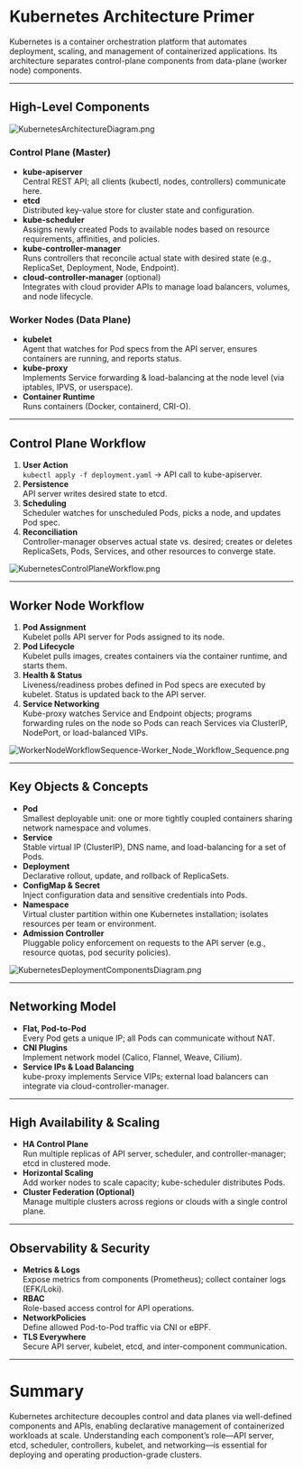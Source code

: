 # Kubernetes Architecture Primer

Kubernetes is a container orchestration platform that
automates deployment, scaling, and management of containerized applications. Its architecture separates control-plane components from data-plane (worker node) components.

---

## High-Level Components

![KubernetesArchitectureDiagram.png](KubernetesArchitectureDiagram.png)

### Control Plane (Master)
- **kube-apiserver**  
  Central REST API; all clients (kubectl, nodes, controllers) communicate here.
- **etcd**  
  Distributed key-value store for cluster state and configuration.
- **kube-scheduler**  
  Assigns newly created Pods to available nodes based on resource requirements, affinities, and policies.
- **kube-controller-manager**  
  Runs controllers that reconcile actual state with desired state (e.g., ReplicaSet, Deployment, Node, Endpoint).
- **cloud-controller-manager** (optional)  
  Integrates with cloud provider APIs to manage load balancers, volumes, and node lifecycle.

### Worker Nodes (Data Plane)
- **kubelet**  
  Agent that watches for Pod specs from the API server, ensures containers are running, and reports status.
- **kube-proxy**  
  Implements Service forwarding & load-balancing at the node level (via iptables, IPVS, or userspace).
- **Container Runtime**  
  Runs containers (Docker, containerd, CRI-O).

---

## Control Plane Workflow

1. **User Action**  
   `kubectl apply -f deployment.yaml` → API call to kube-apiserver.
2. **Persistence**  
   API server writes desired state to etcd.
3. **Scheduling**  
   Scheduler watches for unscheduled Pods, picks a node, and updates Pod spec.
4. **Reconciliation**  
   Controller-manager observes actual state vs. desired; creates or deletes ReplicaSets, Pods, Services, and other resources to converge state.

![KubernetesControlPlaneWorkflow.png](KubernetesControlPlaneWorkflow.png)

---

## Worker Node Workflow

1. **Pod Assignment**  
   Kubelet polls API server for Pods assigned to its node.
2. **Pod Lifecycle**  
   Kubelet pulls images, creates containers via the container runtime, and starts them.
3. **Health & Status**  
   Liveness/readiness probes defined in Pod specs are executed by kubelet. Status is updated back to the API server.
4. **Service Networking**  
   Kube-proxy watches Service and Endpoint objects; programs forwarding rules on the node so Pods can reach Services via ClusterIP, NodePort, or load-balanced VIPs.

![WorkerNodeWorkflowSequence-Worker_Node_Workflow_Sequence.png](WorkerNodeWorkflowSequence-Worker_Node_Workflow_Sequence.png)

---

## Key Objects & Concepts

- **Pod**  
  Smallest deployable unit: one or more tightly coupled containers sharing network namespace and volumes.
- **Service**  
  Stable virtual IP (ClusterIP), DNS name, and load-balancing for a set of Pods.
- **Deployment**  
  Declarative rollout, update, and rollback of ReplicaSets.
- **ConfigMap & Secret**  
  Inject configuration data and sensitive credentials into Pods.
- **Namespace**  
  Virtual cluster partition within one Kubernetes installation; isolates resources per team or environment.
- **Admission Controller**  
  Pluggable policy enforcement on requests to the API server (e.g., resource quotas, pod security policies).

![KubernetesDeploymentComponentsDiagram.png](KubernetesDeploymentComponentsDiagram.png)

---

## Networking Model

- **Flat, Pod-to-Pod**  
  Every Pod gets a unique IP; all Pods can communicate without NAT.
- **CNI Plugins**  
  Implement network model (Calico, Flannel, Weave, Cilium).
- **Service IPs & Load Balancing**  
  kube-proxy implements Service VIPs; external load balancers can integrate via cloud-controller-manager.

---

## High Availability & Scaling

- **HA Control Plane**  
  Run multiple replicas of API server, scheduler, and controller-manager; etcd in clustered mode.
- **Horizontal Scaling**  
  Add worker nodes to scale capacity; kube-scheduler distributes Pods.
- **Cluster Federation (Optional)**  
  Manage multiple clusters across regions or clouds with a single control plane.

---

## Observability & Security

- **Metrics & Logs**  
  Expose metrics from components (Prometheus); collect container logs (EFK/Loki).
- **RBAC**  
  Role-based access control for API operations.
- **NetworkPolicies**  
  Define allowed Pod-to-Pod traffic via CNI or eBPF.
- **TLS Everywhere**  
  Secure API server, kubelet, etcd, and inter-component communication.

---

# Summary

Kubernetes architecture decouples control and data planes via well-defined components and APIs, enabling declarative management of containerized workloads at scale. Understanding each component’s role—API server, etcd, scheduler, controllers, kubelet, and networking—is essential for deploying and operating production-grade clusters.